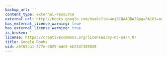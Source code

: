 ```yaml
---
backup_url: ''
content_type: external-resource
external_url: http://books.google.com/books?id=4uj8CQAAQBAJ&pg=PA181=onepage
has_external_licence_warning: true
has_external_license_warning: true
is_broken: ''
license: https://creativecommons.org/licenses/by-nc-sa/4.0/
title: Google Books
uid: a0f62ca1-377e-4029-bde5-eb234f385028
---
```

